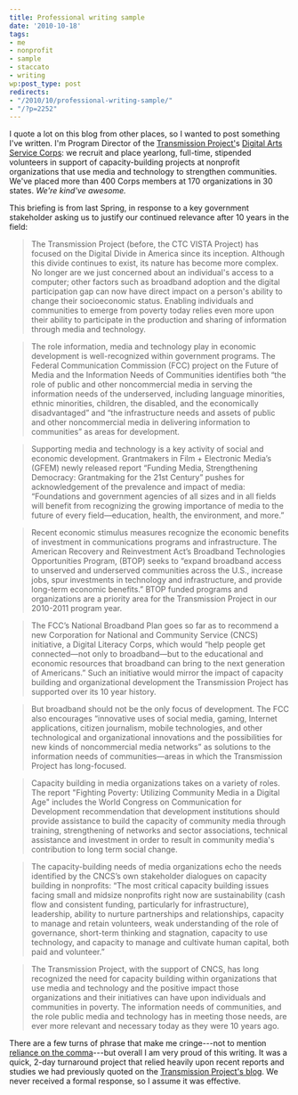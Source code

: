 ```yaml
---
title: Professional writing sample
date: '2010-10-18'
tags:
- me
- nonprofit
- sample
- staccato
- writing
wp:post_type: post
redirects:
- "/2010/10/professional-writing-sample/"
- "/?p=2252"
---
```


I quote a lot on this blog from other places, so I wanted to post something I've written. I'm Program Director of the [Transmission Project'](http://transmissionproject.org)s [Digital Arts Service Corps](http://digitalartscorps.org): we recruit and place yearlong, full-time, stipended volunteers in support of capacity-building projects at nonprofit organizations that use media and technology to strengthen communities. We've placed more than 400 Corps members at 170 organizations in 30 states. _We're kind've awesome._

This briefing is from last Spring, in response to a key government stakeholder asking us to justify our continued relevance after 10 years in the field:

> The Transmission Project (before, the CTC VISTA Project) has focused on the Digital Divide in America since its inception. Although this divide continues to exist, its nature has become more complex. No longer are we just concerned about an individual's access to a computer; other factors such as broadband adoption and the digital participation gap can now have direct impact on a person's ability to change their socioeconomic status. Enabling individuals and communities to emerge from poverty today relies even more upon their ability to participate in the production and sharing of information through media and technology.

>

> The role information, media and technology play in economic development is well-recognized within government programs. The Federal Communication Commission (FCC) project on the Future of Media and the Information Needs of Communities identifies both “the role of public and other noncommercial media in serving the information needs of the underserved, including language minorities, ethnic minorities, children, the disabled, and the economically disadvantaged” and “the infrastructure needs and assets of public and other noncommercial media in delivering information to communities” as areas for development.

>

> Supporting media and technology is a key activity of social and economic development. Grantmakers in Film + Electronic Media’s (GFEM) newly released report “Funding Media, Strengthening Democracy: Grantmaking for the 21st Century” pushes for acknowledgement of the prevalence and impact of media: “Foundations and government agencies of all sizes and in all fields will benefit from recognizing the growing importance of media to the future of every field—education, health, the environment, and more.”

>

> Recent economic stimulus measures recognize the economic benefits of investment in communications programs and infrastructure. The American Recovery and Reinvestment Act’s Broadband Technologies Opportunities Program, (BTOP) seeks to “expand broadband access to unserved and underserved communities across the U.S., increase jobs, spur investments in technology and infrastructure, and provide long-term economic benefits.” BTOP funded programs and organizations are a priority area for the Transmission Project in our 2010-2011 program year.

>

> The FCC’s National Broadband Plan goes so far as to recommend a new Corporation for National and Community Service (CNCS) initiative, a Digital Literacy Corps, which would “help people get connected—not only to broadband—but to the educational and economic resources that broadband can bring to the next generation of Americans.” Such an initiative would mirror the impact of capacity building and organizational development the Transmission Project has supported over its 10 year history.

>

> But broadband should not be the only focus of development. The FCC also encourages “innovative uses of social media, gaming, Internet applications, citizen journalism, mobile technologies, and other technological and organizational innovations and the possibilities for new kinds of noncommercial media networks” as solutions to the information needs of communities—areas in which the Transmission Project has long-focused.

>

> Capacity building in media organizations takes on a variety of roles. The report "Fighting Poverty: Utilizing Community Media in a Digital Age" includes the World Congress on Communication for Development recommendation that development institutions should provide assistance to build the capacity of community media through training, strengthening of networks and sector associations, technical assistance and investment in order to result in community media's contribution to long term social change.

>

> The capacity-building needs of media organizations echo the needs identified by the CNCS’s own stakeholder dialogues on capacity building in nonprofits: “The most critical capacity building issues facing small and midsize nonprofits right now are sustainability (cash flow and consistent funding, particularly for infrastructure), leadership, ability to nurture partnerships and relationships, capacity to manage and retain volunteers, weak understanding of the role of governance, short-term thinking and stagnation, capacity to use technology, and capacity to manage and cultivate human capital, both paid and volunteer.”

>

> The Transmission Project, with the support of CNCS, has long recognized the need for capacity building within organizations that use media and technology and the positive impact those organizations and their initiatives can have upon individuals and communities in poverty. The information needs of communities, and the role public media and technology has in meeting those needs, are ever more relevant and necessary today as they were 10 years ago.

There are a few turns of phrase that make me cringe---not to mention [reliance on the comma](http://www.island94.org/2009/09/my-use-of-the-comma/)---but overall I am very proud of this writing. It was a quick, 2-day turnaround project that relied heavily upon recent reports and studies we had previously quoted on the [Transmission Project's blog](http://transmissionproject.org/current). We never received a formal response, so I assume it was effective.
